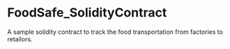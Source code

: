 # FoodSafe_SolidityContract

A sample solidity contract to track the food transportation from factories to retailors.
